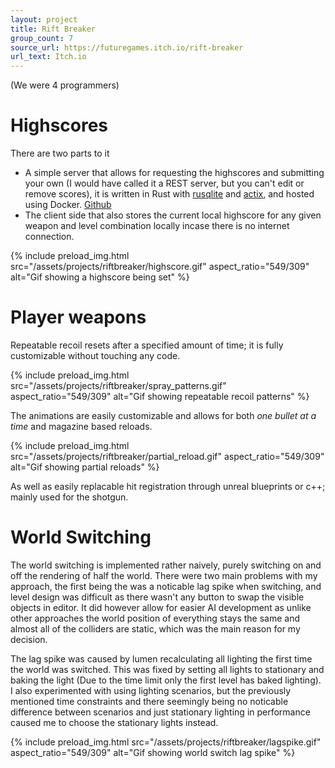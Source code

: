 ```yaml
---
layout: project
title: Rift Breaker
group_count: 7
source_url: https://futuregames.itch.io/rift-breaker
url_text: Itch.io
---
```

(We were 4 programmers)
# Highscores
There are two parts to it
- A simple server that allows for requesting the highscores and submitting your own (I would have called it a REST server, but you can't edit or remove scores), it is written in Rust with [rusqlite](https://github.com/rusqlite/rusqlite) and [actix](https://actix.rs/), and hosted using Docker. [Github](https://github.com/Kycklingris/GP4_Team5_Highscore)
- The client side that also stores the current local highscore for any given weapon and level combination locally incase there is no internet connection.

{% include preload_img.html
  src="/assets/projects/riftbreaker/highscore.gif"
  aspect_ratio="549/309"
  alt="Gif showing a highscore being set"
%}

# Player weapons
Repeatable recoil resets after a specified amount of time; it is fully customizable without touching any code. 

{% include preload_img.html
  src="/assets/projects/riftbreaker/spray_patterns.gif"
  aspect_ratio="549/309"
  alt="Gif showing repeatable recoil patterns"
%}

The animations are easily customizable and allows for both *one bullet at a time* and magazine based reloads.

{% include preload_img.html
  src="/assets/projects/riftbreaker/partial_reload.gif"
  aspect_ratio="549/309"
  alt="Gif showing partial reloads"
%}

As well as easily replacable hit registration through unreal blueprints or c++; mainly used for the shotgun.

# World Switching
The world switching is implemented rather naively, purely switching on and off the rendering of half the world. There were two main problems with my approach, the first being the was a noticable lag spike when switching, and level design was difficult as there wasn't any button to swap the visible objects in editor. It did however allow for easier AI development as unlike other approaches the world position of everything stays the same and almost all of the colliders are static, which was the main reason for my decision.

The lag spike was caused by lumen recalculating all lighting the first time the world was switched. This was fixed by setting all lights to stationary and baking the light (Due to the time limit only the first level has baked lighting). I also experimented with using lighting scenarios, but the previously mentioned time constraints and there seemingly being no noticable difference between scenarios and just stationary lighting in performance caused me to choose the stationary lights instead.

{% include preload_img.html
  src="/assets/projects/riftbreaker/lagspike.gif"
  aspect_ratio="549/309"
  alt="Gif showing world switch lag spike"
%}

<!-- 
Mark
Bryan
Kim
Teddy
Ruben
Malte
Kristoffer 
-->